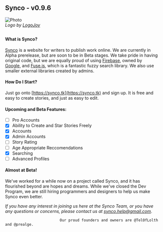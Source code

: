 ## Synco - v0.9.6
![Photo](https://synco.tk/Logo2.0.PNG)
*<br>Logo by [LogoJoy](https://logojoy.com)*
##
#### What is Synco?
[Synco](https://synco.tk) is a website for writers to publish work online. We are currently in Alpha prerelease, but are soon to be in    Beta stages. We take pride in having original code, but we are equally proud of using [Firebase](https://firebase.google.com/), owned by [Google](https://google.com), and [Fuse.js](https://fusejs.io), which is a fantastic fuzzy search library. We also use smaller external libraries created by admins.
#### How Do I Start?
Just go onto [https://synco.tk](https://synco.tk) and sign up. It is free and easy to create stories, and just as easy to edit.
#### Upcoming and Beta Features:
- [ ] Pro Accounts
- [x] Ability to Create and Star Stories Freely
- [x] Accounts
- [x] Admin Accounts
- [ ] Story Rating
- [ ] Age Appropriate Reccomendations
- [x] Searching
- [ ] Advanced Profiles

#### Almost at Beta!
We've worked for a while now on a project called Synco, and it has flourished beyond are hopes and dreams. While we've closed the Dev Program, we are still hiring programmers and designers to help us make Synco even better.

*If you have any interest in joining us here at the Synco Team, or you have any questions or concerns, please contact us at [synco.help@gmail.com](mailto:synco.help@gmail.com?Subject=Synco%20Employment%20Request)*.
 
 
                             Our proud founders and owners are @TelOfLolth and @prealge.
                             
                             

